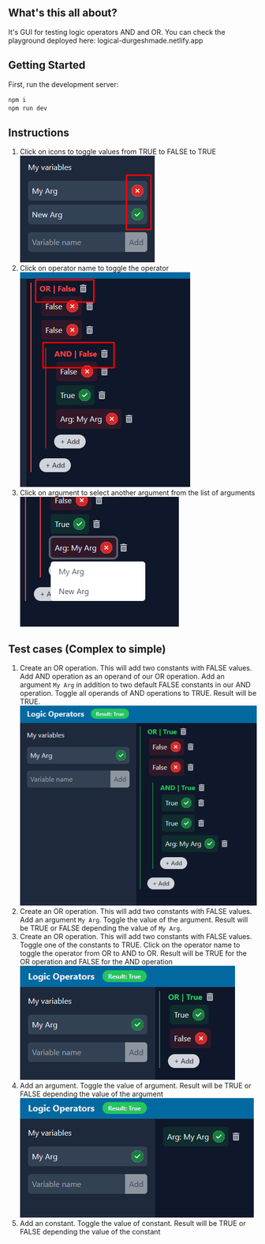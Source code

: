 ## What's this all about?
It's GUI for testing logic operators AND and OR.
You can check the playground deployed here: logical-durgeshmade.netlify.app

## Getting Started

First, run the development server:

```bash
npm i
npm run dev
```

## Instructions
1. Click on icons to toggle values from TRUE to FALSE to TRUE
![Test case](./docs/Screenshot_10.png)
1. Click on operator name to toggle the operator
![Test case](./docs/Screenshot_11.png)
2. Click on argument to select another argument from the list of arguments
![Test case](./docs/Screenshot_12.png)

## Test cases (Complex to simple)
1. Create an OR operation. This will add two constants with FALSE values. Add AND operation as an operand of our OR operation. Add an argument `My Arg` in addition to two default FALSE constants in our AND operation. Toggle all operands of AND operations to TRUE. Result will be TRUE.
![Test case](./docs/Screenshot_7.png)
1. Create an OR operation. This will add two constants with FALSE values. Add an argument `My Arg`. Toggle the value of the argument. Result will be TRUE or FALSE depending the value of `My Arg`.
1. Create an OR operation. This will add two constants with FALSE values. Toggle one of the constants to TRUE. Click on the operator name to toggle the operator from OR to AND to OR. Result will be TRUE for the OR operation and FALSE for the AND operation
![Test case](./docs/Screenshot_8.png)
1. Add an argument. Toggle the value of argument. Result will be TRUE or FALSE depending the value of the argument
![Test case](./docs/Screenshot_9.png)
1. Add an constant. Toggle the value of constant. Result will be TRUE or FALSE depending the value of the constant
